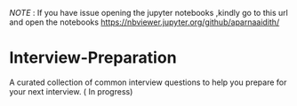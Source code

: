 *NOTE* : If you have issue opening the jupyter notebooks ,kindly go to this url and open the notebooks https://nbviewer.jupyter.org/github/aparnaaidith/

# Interview-Preparation
A curated collection of common interview questions to help you prepare for your next interview. ( In progress)
